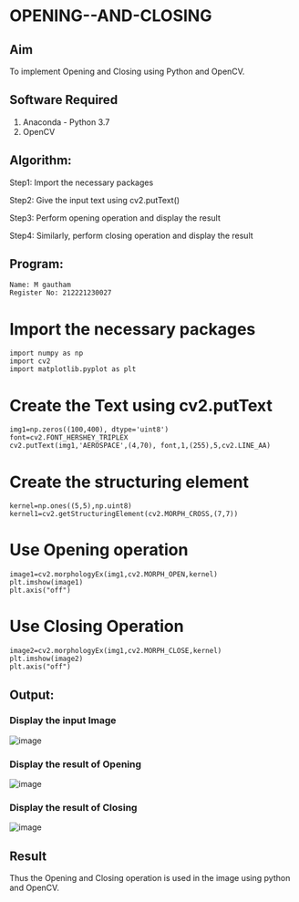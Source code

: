 # OPENING--AND-CLOSING
## Aim
To implement Opening and Closing using Python and OpenCV.

## Software Required
1. Anaconda - Python 3.7
2. OpenCV
## Algorithm:
Step1: Import the necessary packages

Step2: Give the input text using cv2.putText()

Step3: Perform opening operation and display the result

Step4: Similarly, perform closing operation and display the result

 
## Program:
```
Name: M gautham
Register No: 212221230027
```

# Import the necessary packages
```
import numpy as np
import cv2
import matplotlib.pyplot as plt
```

# Create the Text using cv2.putText
```
img1=np.zeros((100,400), dtype='uint8')
font=cv2.FONT_HERSHEY_TRIPLEX
cv2.putText(img1,'AEROSPACE',(4,70), font,1,(255),5,cv2.LINE_AA)
```

# Create the structuring element
```
kernel=np.ones((5,5),np.uint8)
kernel1=cv2.getStructuringElement(cv2.MORPH_CROSS,(7,7))
```

# Use Opening operation
```
image1=cv2.morphologyEx(img1,cv2.MORPH_OPEN,kernel)
plt.imshow(image1)
plt.axis("off")
```

# Use Closing Operation
```
image2=cv2.morphologyEx(img1,cv2.MORPH_CLOSE,kernel)
plt.imshow(image2)
plt.axis("off")
```


## Output:

### Display the input Image
![image](https://github.com/muppirgautham/OPENING--AND-CLOSING/assets/94810884/1d34c20f-c0e2-4646-83d7-39fe37e0e7b8)

### Display the result of Opening
![image](https://github.com/muppirgautham/OPENING--AND-CLOSING/assets/94810884/42568dad-818d-4ebd-aa21-dcc196f7586e)


### Display the result of Closing
![image](https://github.com/muppirgautham/OPENING--AND-CLOSING/assets/94810884/2364e216-c651-4781-b987-ee2043a21aa3)


## Result
Thus the Opening and Closing operation is used in the image using python and OpenCV.
